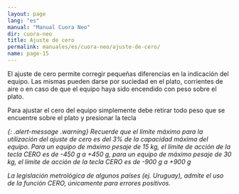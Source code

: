 ```yaml
---
layout: page
lang: "es"
manual: "Manual Cuora Neo"
dir: cuora-neo
title: Ajuste de cero
permalink: manuales/es/cuora-neo/ajuste-de-cero/
name: page-15
---
```

El ajuste de cero permite corregir pequeñas diferencias en la indicación del equipo.
Las mismas pueden darse por suciedad en el plato, corrientes de aire o en caso de que el equipo haya sido encendido con peso sobre el plato.

Para ajustar el cero del equipo simplemente debe retirar todo peso que se encuentre sobre el plato y presionar la tecla <i class="systel-tecla-14"/>

{: .alert-message .warning}
Recuerde que el límite máximo para la utilización del ajuste de cero es del 3% de la capacidad máxima del equipo.
Para un equipo de máximo pesaje de 15 kg, el límite de acción de la tecla CERO es de -450 g a +450 g, para un equipo de máximo pesaje de 30 kg, el límite de acción de la tecla CERO es de -900 g a +900 g 

La legislación metrológica de algunos países (ej. Uruguay), admite el uso de la función CERO, únicamente para errores positivos.
